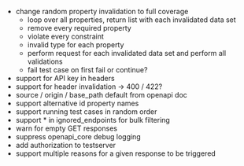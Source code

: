 - change random property invalidation to full coverage
    - loop over all properties, return list with each invalidated data set
    - remove every required property
    - violate every constraint
    - invalid type for each property
    - perform request for each invalidated data set and perform all validations
    - fail test case on first fail or continue?
- support for API key in headers
- support for header invalidation -> 400 / 422?
- source / origin / base_path default from openapi doc
- support alternative id property names
- support running test cases in random order
- support * in ignored_endpoints for bulk filtering
- warn for empty GET responses
- suppress openapi_core debug logging
- add authorization to testserver
- support multiple reasons for a given response to be triggered